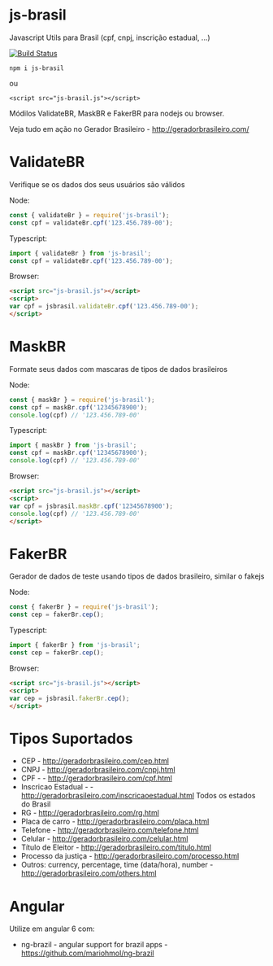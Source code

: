 # js-brasil

Javascript Utils para Brasil (cpf, cnpj, inscrição estadual,  ...)


[![Build Status](https://travis-ci.org/mariohmol/js-brasil.svg?branch=master)](https://travis-ci.org/mariohmol/js-brasil)


`npm i js-brasil` 

 ou 

`<script src="js-brasil.js"></script>`

Módilos ValidateBR, MaskBR e FakerBR para nodejs ou browser.


Veja tudo em ação no Gerador Brasileiro - http://geradorbrasileiro.com/

# ValidateBR

Verifique se os dados dos seus usuários são válidos

Node:
```js
const { validateBr } = require('js-brasil');
const cpf = validateBr.cpf('123.456.789-00');
```

Typescript:
```ts
import { validateBr } from 'js-brasil';
const cpf = validateBr.cpf('123.456.789-00');
```

Browser:
```html
<script src="js-brasil.js"></script>
<script>
var cpf = jsbrasil.validateBr.cpf('123.456.789-00');
</script>  
```


# MaskBR

Formate seus dados com mascaras de tipos de dados brasileiros

Node:
```js
const { maskBr } = require('js-brasil');
const cpf = maskBr.cpf('12345678900'); 
console.log(cpf) // '123.456.789-00'
```

Typescript:
```ts
import { maskBr } from 'js-brasil';
const cpf = maskBr.cpf('12345678900'); 
console.log(cpf) // '123.456.789-00'
```

Browser:
```html
<script src="js-brasil.js"></script>
<script>
var cpf = jsbrasil.maskBr.cpf('12345678900'); 
console.log(cpf) // '123.456.789-00'
</script>  
```




# FakerBR

Gerador de dados de teste usando tipos de dados brasileiro, similar o fakejs

Node:
```js
const { fakerBr } = require('js-brasil');
const cep = fakerBr.cep();
```

Typescript:
```ts
import { fakerBr } from 'js-brasil';
const cep = fakerBr.cep();
```

Browser:
```html
<script src="js-brasil.js"></script>
<script>
var cep = jsbrasil.fakerBr.cep();
</script>  
```

# Tipos Suportados

* CEP - http://geradorbrasileiro.com/cep.html
* CNPJ - http://geradorbrasileiro.com/cnpj.html
* CPF -  - http://geradorbrasileiro.com/cpf.html
* Inscricao Estadual -  - http://geradorbrasileiro.com/inscricaoestadual.html Todos os estados do Brasil
* RG  - http://geradorbrasileiro.com/rg.html
* Placa de carro - http://geradorbrasileiro.com/placa.html
* Telefone  - http://geradorbrasileiro.com/telefone.html
* Celular - http://geradorbrasileiro.com/celular.html
* Título de Eleitor  - http://geradorbrasileiro.com/titulo.html
* Processo da justiça - http://geradorbrasileiro.com/processo.html
* Outros: currency, percentage, time (data/hora), number - http://geradorbrasileiro.com/others.html


# Angular 

Utilize em angular 6 com: 

* ng-brazil - angular support for brazil apps -  https://github.com/mariohmol/ng-brazil


